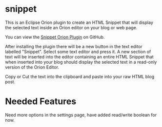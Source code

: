 snippet
=======

This is an Eclipse Orion plugin to create an HTML Snippet that will display the selected text inside an Orion editor on your blog or web page.

You can view the [Snippet Orion Plugin](http://kenwalker.github.com/snippet/Snippet.html "Orion Snippet Plugin") on GitHub.

After installing the plugin there will be a new button in the text editor labelled "Snippet". Select some text editor and press it. A new section of text will be inserted into the editor containing an entire HTML Snippet that when inserted into your blog should display the selected text in a read-only version of the Orion Editor.

Copy or Cut the text into the clipboard and paste into your raw HTML blog post.

Needed Features
===============

Need more options in the settings page, have added read/write boolean for now.